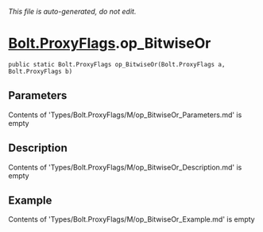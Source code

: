 *This file is auto-generated, do not edit.*

# [Bolt.ProxyFlags](Types/Bolt.ProxyFlags.md).op_BitwiseOr
`public static Bolt.ProxyFlags op_BitwiseOr(Bolt.ProxyFlags a, Bolt.ProxyFlags b)`
## Parameters
Contents of 'Types/Bolt.ProxyFlags/M/op_BitwiseOr_Parameters.md' is empty
## Description
Contents of 'Types/Bolt.ProxyFlags/M/op_BitwiseOr_Description.md' is empty
## Example
Contents of 'Types/Bolt.ProxyFlags/M/op_BitwiseOr_Example.md' is empty
